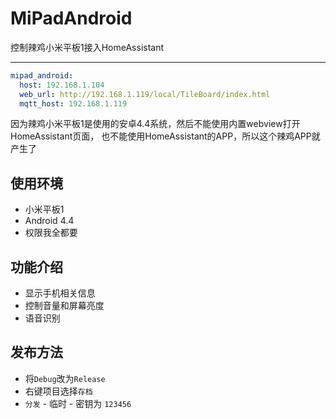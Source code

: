 # MiPadAndroid

控制辣鸡小米平板1接入HomeAssistant

---

```yaml
mipad_android:
  host: 192.168.1.104
  web_url: http://192.168.1.119/local/TileBoard/index.html
  mqtt_host: 192.168.1.119
```

因为辣鸡小米平板1是使用的安卓4.4系统，然后不能使用内置webview打开HomeAssistant页面，
也不能使用HomeAssistant的APP，所以这个辣鸡APP就产生了

## 使用环境

- 小米平板1
- Android 4.4
- 权限我全都要

## 功能介绍
- 显示手机相关信息
- 控制音量和屏幕亮度
- 语音识别

## 发布方法

- 将`Debug`改为`Release`
- 右键项目选择`存档`
- `分发` - 临时 - 密钥为 `123456`